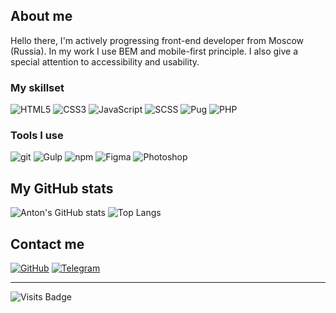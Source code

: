 ## About me

Hello there, I'm actively progressing front-end developer from Moscow (Russia). In my work I use BEM and mobile-first principle. I also give a special attention to accessibility and usability.

### My skillset

![HTML5](https://img.shields.io/badge/-HTML5-e34f26?style=flat&logo=html5&logoColor=fff)
![CSS3](https://img.shields.io/badge/-CSS3-1572b6?style=flat&logo=css3&logoColor=fff)
![JavaScript](https://img.shields.io/badge/-JavaScript-f7df1e?style=flat&logo=javascript&logoColor=fff)
![SCSS](https://img.shields.io/badge/-SCSS-c69?style=flat&logo=sass&logoColor=fff)
![Pug](https://img.shields.io/badge/-Pug-a86454?style=flat&logo=pug&logoColor=fff)
![PHP](https://img.shields.io/badge/-PHP-777bb4?style=flat&logo=php&logoColor=fff)

### Tools I use

![git](https://img.shields.io/badge/-git-f05032?style=flat&logo=git&logoColor=fff)
![Gulp](https://img.shields.io/badge/-Gulp-cf4647?style=flat&logo=gulp&logoColor=fff)
![npm](https://img.shields.io/badge/-npm-cb3837?style=flat&logo=npm&logoColor=fff)
![Figma](https://img.shields.io/badge/-Figma-f24e1e?style=flat&logo=figma&logoColor=fff)
![Photoshop](https://img.shields.io/badge/-Photoshop-31a8ff?style=flat&logo=adobephotoshop&logoColor=fff)

## My GitHub stats

![Anton's GitHub stats](https://github-readme-stats.vercel.app/api?username=koshikishi&show_icons=true&count_private=true&title_color=ff652f&text_color=fff&icon_color=33d997&bg_color=272727&hide_border=true&border_radius=9)
![Top Langs](https://github-readme-stats.vercel.app/api/top-langs/?username=koshikishi&layout=compact&langs_count=6&title_color=ff652f&text_color=fff&bg_color=272727&hide_border=true&border_radius=9)

## Contact me

[![GitHub](https://img.shields.io/badge/-GitHub-181717?style=for-the-badge&logo=github&logoColor=fff)](https://github.com/koshikishi)
[![Telegram](https://img.shields.io/badge/-Telegram-26a5e4?style=for-the-badge&logo=telegram&logoColor=fff)](https://t.me/AntonNorthern)

---

![Visits Badge](https://badges.pufler.dev/visits/koshikishi/koshikishi)

<!--
**koshikishi/koshikishi** is a ✨ _special_ ✨ repository because its `README.md` (this file) appears on your GitHub profile.

![Anton's WakaTime stats](https://github-readme-stats.vercel.app/api/wakatime?username=koshikishi&layout=compact&langs_count=6&title_color=ff652f&text_color=fff&bg_color=272727&hide_border=true&border_radius=9)

Here are some ideas to get you started:

- 🔭 I’m currently working on ...
- 🌱 I’m currently learning ...
- 👯 I’m looking to collaborate on ...
- 🤔 I’m looking for help with ...
- 💬 Ask me about ...
- 📫 How to reach me: ...
- 😄 Pronouns: ...
- ⚡ Fun fact: ...
-->

